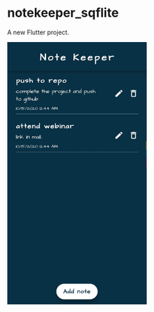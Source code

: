 # notekeeper_sqflite

A new Flutter project.

<img src="https://github.com/rajapuranam/notekeeper-using-flutter-sqflite/blob/main/assets/images/ss1.jpg" width="320" height="600" />
